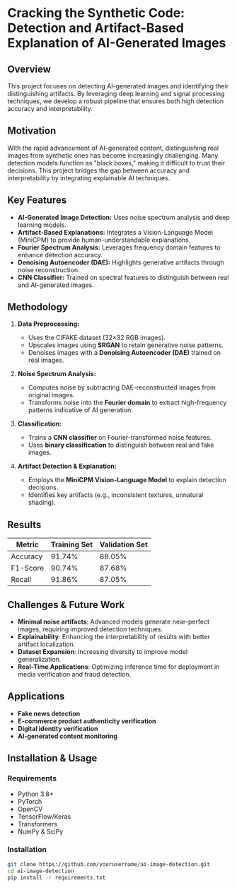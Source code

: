 # **Cracking the Synthetic Code: Detection and Artifact-Based Explanation of AI-Generated Images**

## **Overview**  
This project focuses on detecting AI-generated images and identifying their distinguishing artifacts. By leveraging deep learning and signal processing techniques, we develop a robust pipeline that ensures both high detection accuracy and interpretability.  

## **Motivation**  
With the rapid advancement of AI-generated content, distinguishing real images from synthetic ones has become increasingly challenging. Many detection models function as "black boxes," making it difficult to trust their decisions. This project bridges the gap between accuracy and interpretability by integrating explainable AI techniques.  

## **Key Features**  
- **AI-Generated Image Detection:** Uses noise spectrum analysis and deep learning models.  
- **Artifact-Based Explanations:** Integrates a Vision-Language Model (MiniCPM) to provide human-understandable explanations.  
- **Fourier Spectrum Analysis:** Leverages frequency domain features to enhance detection accuracy.  
- **Denoising Autoencoder (DAE):** Highlights generative artifacts through noise reconstruction.  
- **CNN Classifier:** Trained on spectral features to distinguish between real and AI-generated images.  

## **Methodology**  
1. **Data Preprocessing:**  
   - Uses the CIFAKE dataset (32×32 RGB images).  
   - Upscales images using **SRGAN** to retain generative noise patterns.  
   - Denoises images with a **Denoising Autoencoder (DAE)** trained on real images.  

2. **Noise Spectrum Analysis:**  
   - Computes noise by subtracting DAE-reconstructed images from original images.  
   - Transforms noise into the **Fourier domain** to extract high-frequency patterns indicative of AI generation.  

3. **Classification:**  
   - Trains a **CNN classifier** on Fourier-transformed noise features.  
   - Uses **binary classification** to distinguish between real and fake images.  

4. **Artifact Detection & Explanation:**  
   - Employs the **MiniCPM Vision-Language Model** to explain detection decisions.  
   - Identifies key artifacts (e.g., inconsistent textures, unnatural shading).  

## **Results**  
| Metric  | Training Set | Validation Set |
|---------|-------------|---------------|
| Accuracy | 91.74% | 88.05% |
| F1-Score | 90.74% | 87.68% |
| Recall | 91.86% | 87.05% |

## **Challenges & Future Work**  
- **Minimal noise artifacts**: Advanced models generate near-perfect images, requiring improved detection techniques.  
- **Explainability**: Enhancing the interpretability of results with better artifact localization.  
- **Dataset Expansion**: Increasing diversity to improve model generalization.  
- **Real-Time Applications**: Optimizing inference time for deployment in media verification and fraud detection.  

## **Applications**  
- **Fake news detection**  
- **E-commerce product authenticity verification**  
- **Digital identity verification**  
- **AI-generated content monitoring**  

## **Installation & Usage**  
### **Requirements**  
- Python 3.8+  
- PyTorch  
- OpenCV  
- TensorFlow/Keras  
- Transformers  
- NumPy & SciPy  

### **Installation**  
```bash
git clone https://github.com/yourusername/ai-image-detection.git
cd ai-image-detection
pip install -r requirements.txt
